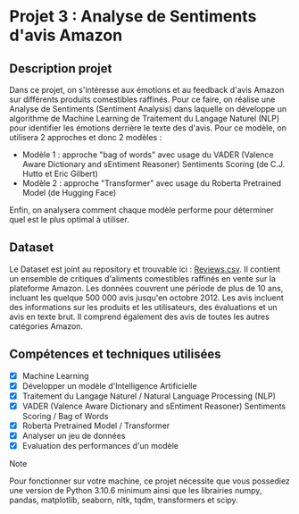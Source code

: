 # Projet 3 : Analyse de Sentiments d'avis Amazon

## Description projet
Dans ce projet, on s'intéresse aux émotions et au feedback d'avis Amazon sur différents produits comestibles raffinés. Pour ce faire, on réalise une Analyse de Sentiments (Sentiment Analysis) dans laquelle on développe un algorithme de Machine Learning de Traitement du Langage Naturel (NLP) pour identifier les émotions derrière le texte des d'avis. Pour ce modèle, on utilisera 2 approches et donc 2 modèles : 
- Modèle 1 : approche "bag of words" avec usage du VADER (Valence Aware Dictionary and sEntiment Reasoner) Sentiments Scoring (de C.J. Hutto et Eric Gilbert)
- Modèle 2 : approche "Transformer" avec usage du Roberta Pretrained Model (de Hugging Face)

Enfin, on analysera comment chaque modèle performe pour déterminer quel est le plus optimal à utiliser.

## Dataset
Le Dataset est joint au repository et trouvable ici : [Reviews.csv](https://github.com/JessAhdj/DataScience-Portfolio/blob/main/Projet%201/spotify_2023.csv). Il contient un ensemble de critiques d'aliments comestibles raffinés en vente sur la plateforme Amazon. Les données couvrent une période de plus de 10 ans, incluant les quelque 500 000 avis jusqu'en octobre 2012. Les avis incluent des informations sur les produits et les utilisateurs, des évaluations et un avis en texte brut. Il comprend également des avis de toutes les autres catégories Amazon.

## Compétences et techniques utilisées
- [x] Machine Learning
- [X] Développer un modèle d'Intelligence Artificielle
- [X] Traitement du Langage Naturel / Natural Language Processing (NLP)
- [x] VADER (Valence Aware Dictionary and sEntiment Reasoner) Sentiments Scoring / Bag of Words
- [X] Roberta Pretrained Model / Transformer
- [x] Analyser un jeu de données
- [X] Evaluation des performances d'un modèle

> [!NOTE]
> Pour fonctionner sur votre machine, ce projet nécessite que vous possediez une version de Python 3.10.6 minimum ainsi que les librairies numpy, pandas, matplotlib, seaborn, nltk, tqdm, transformers et scipy.
